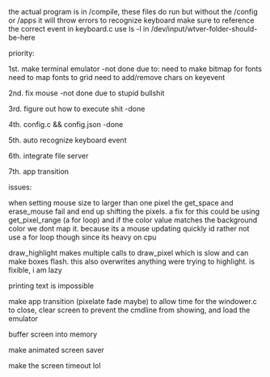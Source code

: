 the actual program is in /compile, these files do run but without the /config or /apps it will throw errors
to recognize keyboard make sure to reference the correct event in keyboard.c use ls -l in /dev/input/wtver-folder-should-be-here

priority:

1st. make terminal emulator -not done due to:
need to make bitmap for fonts
need to map fonts to grid
need to add/remove chars on keyevent

2nd. fix mouse -not done due to stupid bullshit

3rd. figure out how to execute shit -done

4th. config.c && config.json -done

5th. auto recognize keyboard event

6th. integrate file server

7th. app transition



issues:

when setting mouse size to larger than one pixel the get_space and erase_mouse fail and end up shifting the pixels. a fix for this could be using get_pixel_range (a for loop) and if the color value matches the background color we dont map it. 
because its a mouse updating quickly id rather not use a for loop though since its heavy on cpu

draw_highlight makes multiple calls to draw_pixel which is slow and can make boxes flash. this also overwrites anything were trying to highlight. is fixible, i am lazy

printing text is impossible

make app transition (pixelate fade maybe) to allow time for the windower.c to close, clear screen to prevent the cmdline from showing, and load the emulator

buffer screen into memory

make animated screen saver

make the screen timeout lol


